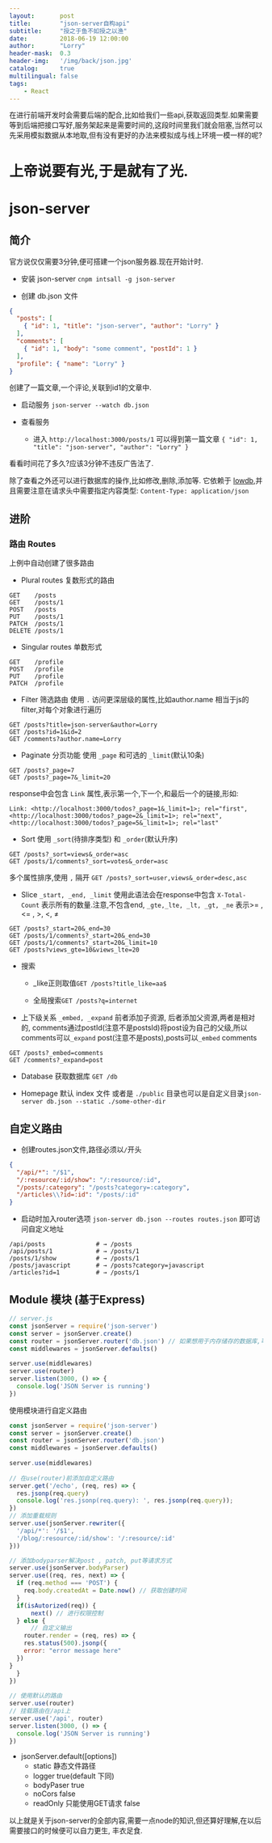 ```yaml
---
layout:       post
title:        "json-server自构api"
subtitle:     "授之于鱼不如授之以渔"
date:         2018-06-19 12:00:00
author:       "Lorry"
header-mask:  0.3
header-img:   '/img/back/json.jpg'
catalog:      true
multilingual: false
tags:
    - React
---
```


在进行前端开发时会需要后端的配合,比如给我们一些api,获取返回类型.如果需要等到后端把接口写好,服务架起来是需要时间的,这段时间里我们就会阻塞,当然可以先采用模拟数据从本地取,但有没有更好的办法来模拟成与线上环境一模一样的呢?

# 上帝说要有光,于是就有了光.

# json-server

## 简介

官方说仅仅需要3分钟,便可搭建一个json服务器.现在开始计时.

- 安装 json-server
    `cnpm intsall -g json-server`

- 创建 db.json 文件
```json
{
  "posts": [
    { "id": 1, "title": "json-server", "author": "Lorry" }
  ],
  "comments": [
    { "id": 1, "body": "some comment", "postId": 1 }
  ],
  "profile": { "name": "Lorry" }
}
```

创建了一篇文章,一个评论,关联到id1的文章中.

- 启动服务
    `json-server --watch db.json`
    
- 查看服务
    - 进入 `http://localhost:3000/posts/1` 可以得到第一篇文章 `{ "id": 1, "title": "json-server", "author": "Lorry" }`

看看时间花了多久?应该3分钟不违反广告法了.

除了查看之外还可以进行数据库的操作,比如修改,删除,添加等. 它依赖于 [lowdb](https://github.com/typicode/lowdb),并且需要注意在请求头中需要指定内容类型: `Content-Type: application/json`

## 进阶

### 路由 Routes

上例中自动创建了很多路由

- Plural routes 复数形式的路由

```
GET    /posts
GET    /posts/1
POST   /posts
PUT    /posts/1
PATCH  /posts/1
DELETE /posts/1
```

- Singular routes 单数形式
```
GET    /profile
POST   /profile
PUT    /profile
PATCH  /profile
```

- Filter 筛选路由 使用 `.` 访问更深层级的属性,比如author.name 相当于js的filter,对每个对象进行遍历
```
GET /posts?title=json-server&author=Lorry
GET /posts?id=1&id=2
GET /comments?author.name=Lorry
```

- Paginate 分页功能 使用 `_page` 和可选的 `_limit`(默认10条)

```
GET /posts?_page=7
GET /posts?_page=7&_limit=20
```

response中会包含 `Link` 属性,表示第一个,下一个,和最后一个的链接,形如:
```
Link: <http://localhost:3000/todos?_page=1&_limit=1>; rel="first", <http://localhost:3000/todos?_page=2&_limit=1>; rel="next", <http://localhost:3000/todos?_page=5&_limit=1>; rel="last"
```

- Sort 使用 `_sort`(待排序类型) 和 `_order`(默认升序)

```
GET /posts?_sort=views&_order=asc
GET /posts/1/comments?_sort=votes&_order=asc
```
多个属性排序,使用 `,` 隔开
```GET /posts?_sort=user,views&_order=desc,asc```

- Slice `_start, _end, _limit` 使用此语法会在response中包含 `X-Total-Count` 表示所有的数量.注意,不包含end, `_gte,_lte, _lt, _gt, _ne` 表示>= , <= , >, <, ≠

```
GET /posts?_start=20&_end=30
GET /posts/1/comments?_start=20&_end=30
GET /posts/1/comments?_start=20&_limit=10
GET /posts?views_gte=10&views_lte=20
```

- 搜索

    - _like正则取值`GET /posts?title_like=aa$`

    - 全局搜索`GET /posts?q=internet`

- 上下级关系 `_embed, _expand` 前者添加子资源, 后者添加父资源,两者是相对的, comments通过postId(注意不是postsId)将post设为自己的父级,所以comments可以`_expand` post(注意不是posts),posts可以`_embed` comments
```
GET /posts?_embed=comments
GET /comments?_expand=post
```

- Database 获取数据库 `GET /db`

- Homepage 默认 index 文件 或者是 `./public` 目录也可以是自定义目录`json-server db.json --static ./some-other-dir`

## 自定义路由

- 创建routes.json文件,路径必须以`/`开头

```json
{
  "/api/*": "/$1",
  "/:resource/:id/show": "/:resource/:id",
  "/posts/:category": "/posts?category=:category",
  "/articles\\?id=:id": "/posts/:id"
}
```

- 启动时加入router选项 `json-server db.json --routes routes.json` 即可访问自定义地址

```
/api/posts              # → /posts 
/api/posts/1            # → /posts/1 
/posts/1/show           # → /posts/1 
/posts/javascript       # → /posts?category=javascript 
/articles?id=1          # → /posts/1
```

## Module 模块 (基于Express)

``` js
// server.js
const jsonServer = require('json-server')
const server = jsonServer.create()
const router = jsonServer.router('db.json') // 如果想用于内存储存的数据库,可直接使用jsonServer.router()
const middlewares = jsonServer.defaults()
 
server.use(middlewares)
server.use(router)
server.listen(3000, () => {
  console.log('JSON Server is running')
})
```

使用模块进行自定义路由

```js
const jsonServer = require('json-server')
const server = jsonServer.create()
const router = jsonServer.router('db.json')
const middlewares = jsonServer.defaults()
 
server.use(middlewares)
 
// 在use(router)前添加自定义路由
server.get('/echo', (req, res) => {
  res.jsonp(req.query)
  console.log('res.jsonp(req.query): ', res.jsonp(req.query));
})
// 添加重载规则
server.use(jsonServer.rewriter({
  '/api/*': '/$1',
  '/blog/:resource/:id/show': '/:resource/:id'
}))

// 添加bodyparser解决post , patch, put等请求方式
server.use(jsonServer.bodyParser)
server.use((req, res, next) => {
  if (req.method === 'POST') {
    req.body.createdAt = Date.now() // 获取创建时间
  }
  if(isAutorized(req)) {
      next() // 进行权限控制
  } else {
      // 自定义输出
    router.render = (req, res) => {
    res.status(500).jsonp({
    error: "error message here"
  })
}
  }
})
 
// 使用默认的路由
server.use(router)
// 挂载路由在/api上
server.use('/api', router)
server.listen(3000, () => {
  console.log('JSON Server is running')
})
```

- jsonServer.default([options])
    - static      静态文件路径
    - logger      true(default 下同)
    - bodyPaser   true
    - noCors      false
    - readOnly    只能使用GET请求 false


以上就是关于json-server的全部内容,需要一点node的知识,但还算好理解,在以后需要接口的时候便可以自力更生, 丰衣足食.







